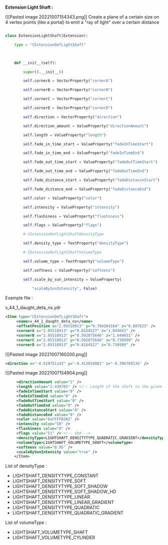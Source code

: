**Extension Light Shaft :**

![[Pasted image 20221007154343.png]]
Create a plane of a certain size on 4 vertex points (like a portal) to emit a "ray of light" over a certain distance

```python

class ExtensionLightShaft(Extension):

    type = "CExtensionDefLightShaft"

  

    def __init__(self):

        super().__init__()

        self.cornerA = VectorProperty("cornerA")

        self.cornerB = VectorProperty("cornerB")

        self.cornerC = VectorProperty("cornerC")

        self.cornerD = VectorProperty("cornerD")

        self.direction = VectorProperty("direction")

        self.direction_amount = ValueProperty("directionAmount")

        self.length = ValueProperty("length")

        self.fade_in_time_start = ValueProperty("fadeInTimeStart")

        self.fade_in_time_end = ValueProperty("fadeInTimeEnd")

        self.fade_out_time_start = ValueProperty("fadeOutTimeStart")

        self.fade_out_time_end = ValueProperty("fadeOutTimeEnd")

        self.fade_distance_start = ValueProperty("fadeDistanceStart")

        self.fade_distance_end = ValueProperty("fadeDistanceEnd")

        self.color = ValueProperty("color")

        self.intensity = ValueProperty("intensity")

        self.flashiness = ValueProperty("flashiness")

        self.flags = ValueProperty("flags")

        # CExtensionDefLightShaftDensityType

        self.density_type = TextProperty("densityType")

        # CExtensionDefLightShaftVolumeType

        self.volume_type = TextProperty("volumeType")

        self.softness = ValueProperty("softness")

        self.scale_by_sun_intensity = ValueProperty(

            "scaleBySunIntensity", False)

```


Example file :

v_44_1_daught_deta_ns.ydr

```xml
<Item type="CExtensionDefLightShaft">
     <name>v_44_1_daught_deta_ns</name>
     <offsetPosition x="2.05518913" y="0.704264164" z="0.887825" />
     <cornerA x="2.05518913" y="0.8164527" z="1.044651" />
     <cornerB x="2.05518913" y="0.592075646" z="1.044651" />
     <cornerC x="2.05518913" y="0.592075646" z="0.730999" />
     <cornerD x="2.05518913" y="0.8164527" z="0.730999" />
 ```
 ![[Pasted image 20221007160200.png]]
```xml
<direction x="-0.819751143" y="-0.413016081" z="-0.396769136" />
```
![[Pasted image 20221007154904.png]]
```xml
     <directionAmount value="1" />
     <length value="2.439765" /> <!-- Length of the shaft in the given direction -->
     <fadeInTimeStart value="0" />
     <fadeInTimeEnd value="0" />
     <fadeOutTimeStart value="0" />
     <fadeOutTimeEnd value="0" />
     <fadeDistanceStart value="0" />
     <fadeDistanceEnd value="0" />
     <color value="0xFFFFB282" />
     <intensity value="50" />
     <flashiness value="0" />
     <flags value="51" /> <!-- tbd -->
     <densityType>LIGHTSHAFT_DENSITYTYPE_QUADRATIC_GRADIENT</densityType>
     <volumeType>LIGHTSHAFT_VOLUMETYPE_SHAFT</volumeType>
     <softness value="0.95" />
     <scaleBySunIntensity value="true" />
    </Item>
```

List of densityType :
- LIGHTSHAFT_DENSITYTYPE_CONSTANT
- LIGHTSHAFT_DENSITYTYPE_SOFT
- LIGHTSHAFT_DENSITYTYPE_SOFT_SHADOW
- LIGHTSHAFT_DENSITYTYPE_SOFT_SHADOW_HD
- LIGHTSHAFT_DENSITYTYPE_LINEAR
- LIGHTSHAFT_DENSITYTYPE_LINEAR_GRADIENT
- LIGHTSHAFT_DENSITYTYPE_QUADRATIC
- LIGHTSHAFT_DENSITYTYPE_QUADRATIC_GRADIENT

List of volumeType :

- LIGHTSHAFT_VOLUMETYPE_SHAFT
- LIGHTSHAFT_VOLUMETYPE_CYLINDER